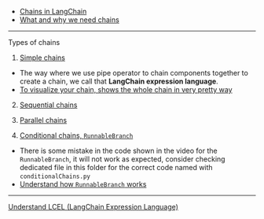 - [Chains in LangChain](https://youtu.be/5hjrPILA3-8?si=zBI4kSSDc33AmGMf)
- [What and why we need chains](https://youtu.be/5hjrPILA3-8?si=xd9ucgVeDMy3vap3&t=167)

----
Types of chains

1. [Simple chains](https://youtu.be/5hjrPILA3-8?si=A2UAKL6-LG2EmZwG&t=501)
  - The way where we use pipe operator to chain components together to create a chain, we call that **LangChain expression language**.
  - [To visualize your chain, shows the whole chain in very pretty way](https://youtu.be/5hjrPILA3-8?si=0WcVu1JMc4aeCn5e&t=807)

2. [Sequential chains](https://youtu.be/5hjrPILA3-8?si=etVfi3GBQj4aUDRl&t=867)

3. [Parallel chains](https://youtu.be/5hjrPILA3-8?si=SBewzZgzLRD4XlsC&t=1187)

4. [Conditional chains, `RunnableBranch`](https://youtu.be/5hjrPILA3-8?si=ZclKvFUb9nslPAM2&t=1947)
  - There is some mistake in the code shown in the video for the `RunnableBranch`, it will not work as expected, 
   consider checking dedicated file in this folder for the correct code named with `conditionalChains.py`
  - [Understand how `RunnableBranch` works](https://youtu.be/47nc0n-e4_w?si=sqphJaxYP1U6PYXg&t=2727)

----
[Understand LCEL (LangChain Expression Language)](https://youtu.be/47nc0n-e4_w?si=CbmZnLp_6GKZ0u1z&t=3007)